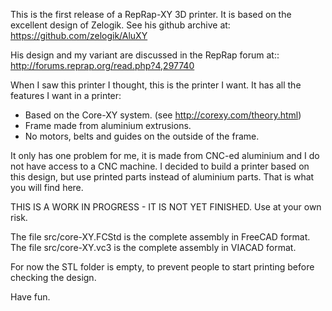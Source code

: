 This is the first release of a RepRap-XY 3D printer. It is based on the excellent design of Zelogik. See his github archive at:  https://github.com/zelogik/AluXY

His design and my variant are discussed in the RepRap forum at:: http://forums.reprap.org/read.php?4,297740

When I saw this printer I thought, this is the printer I want. It has all the features I want in a printer:

- Based on the Core-XY system. (see http://corexy.com/theory.html)
- Frame made from aluminium extrusions.
- No motors, belts and guides on the outside of the frame.

It only has one problem for me, it is made from CNC-ed aluminium and I do not have access to a CNC machine.
I decided to build a printer based on this design, but use printed parts instead of aluminium parts. That is what you will find here.

THIS IS A WORK IN PROGRESS - IT IS NOT YET FINISHED.
Use at your own risk.

The file src/core-XY.FCStd is the complete assembly in FreeCAD format.
The file src/core-XY.vc3 is the complete assembly in VIACAD format.

For now the STL folder is empty, to prevent people to start printing before checking the design.

Have fun. 
